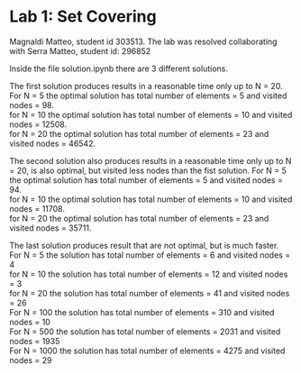 # Lab 1: Set Covering

Magnaldi Matteo, student id 303513.
The lab was resolved collaborating with Serra Matteo, student id: 296852

Inside the file solution.ipynb there are 3 different solutions.

The first solution produces results in a reasonable time only up to N = 20. <br>
For N = 5 the optimal solution has total number of elements = 5 and visited nodes = 98. <br>
for N = 10 the optimal solution has total number of elements = 10 and visited nodes = 12508. <br>
for N = 20 the optimal solution has total number of elements = 23 and visited nodes = 46542. <br>

The second solution also produces results in a reasonable time only up to N = 20, is also optimal, but visited less nodes than the fist solution. 
For N = 5 the optimal solution has total number of elements = 5 and visited nodes = 94. <br>
for N = 10 the optimal solution has total number of elements = 10 and visited nodes = 11708. <br>
for N = 20 the optimal solution has total number of elements = 23 and visited nodes = 35711. <br>

The last solution produces result that are not optimal, but is much faster. <br>
For N = 5 the solution has total number of elements = 6 and visited nodes = 4 <br>
for N = 10 the solution has total number of elements = 12 and visited nodes = 3 <br>
for N = 20 the solution has total number of elements = 41 and visited nodes = 26 <br>
For N = 100 the solution has total number of elements = 310 and visited nodes = 10 <br>
For N = 500 the solution has total number of elements = 2031 and visited nodes = 1935 <br>
For N = 1000 the solution has total number of elements = 4275 and visited nodes = 29
